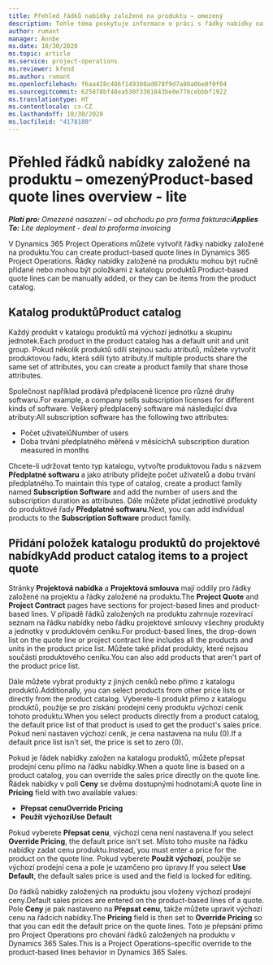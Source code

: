 ```yaml
---
title: Přehled řádků nabídky založené na produktu – omezený
description: Tohle téma poskytuje informace o práci s řádky nabídky na základě projektu.
author: rumant
manager: Annbe
ms.date: 10/30/2020
ms.topic: article
ms.service: project-operations
ms.reviewer: kfend
ms.author: rumant
ms.openlocfilehash: f6aa428c486f149308ad078f9d7a80a0be0f0f04
ms.sourcegitcommit: 625878bf48ea530f3381843be0e778cebbbf1922
ms.translationtype: HT
ms.contentlocale: cs-CZ
ms.lasthandoff: 10/30/2020
ms.locfileid: "4178180"
---
```

# <a name="product-based-quote-lines-overview---lite"></a><span data-ttu-id="66fd8-103">Přehled řádků nabídky založené na produktu – omezený</span><span class="sxs-lookup"><span data-stu-id="66fd8-103">Product-based quote lines overview - lite</span></span>

<span data-ttu-id="66fd8-104">_**Platí pro:** Omezené nasazení – od obchodu po pro forma fakturaci_</span><span class="sxs-lookup"><span data-stu-id="66fd8-104">_**Applies To:** Lite deployment - deal to proforma invoicing_</span></span>

<span data-ttu-id="66fd8-105">V Dynamics 365 Project Operations můžete vytvořit řádky nabídky založené na produktu.</span><span class="sxs-lookup"><span data-stu-id="66fd8-105">You can create product-based quote lines in Dynamics 365 Project Operations.</span></span> <span data-ttu-id="66fd8-106">Řádky nabídky založené na produktu mohou být ručně přidané nebo mohou být položkami z katalogu produktů.</span><span class="sxs-lookup"><span data-stu-id="66fd8-106">Product-based quote lines can be manually added, or they can be items from the product catalog.</span></span>

## <a name="product-catalog"></a><span data-ttu-id="66fd8-107">Katalog produktů</span><span class="sxs-lookup"><span data-stu-id="66fd8-107">Product catalog</span></span>

<span data-ttu-id="66fd8-108">Každý produkt v katalogu produktů má výchozí jednotku a skupinu jednotek.</span><span class="sxs-lookup"><span data-stu-id="66fd8-108">Each product in the product catalog has a default unit and unit group.</span></span> <span data-ttu-id="66fd8-109">Pokud několik produktů sdílí stejnou sadu atributů, můžete vytvořit produktovou řadu, která sdílí tyto atributy.</span><span class="sxs-lookup"><span data-stu-id="66fd8-109">If multiple products share the same set of attributes, you can create a product family that share those attributes.</span></span> 

<span data-ttu-id="66fd8-110">Společnost například prodává předplacené licence pro různé druhy softwaru.</span><span class="sxs-lookup"><span data-stu-id="66fd8-110">For example, a company sells subscription licenses for different kinds of software.</span></span> <span data-ttu-id="66fd8-111">Veškerý předplacený software má následující dva atributy:</span><span class="sxs-lookup"><span data-stu-id="66fd8-111">All subscription software has the following two attributes:</span></span>

- <span data-ttu-id="66fd8-112">Počet uživatelů</span><span class="sxs-lookup"><span data-stu-id="66fd8-112">Number of users</span></span>
- <span data-ttu-id="66fd8-113">Doba trvání předplatného měřená v měsících</span><span class="sxs-lookup"><span data-stu-id="66fd8-113">A subscription duration measured in months</span></span>

<span data-ttu-id="66fd8-114">Chcete-li udržovat tento typ katalogu, vytvořte produktovou řadu s názvem **Předplatné softwaru** a jako atributy přidejte počet uživatelů a dobu trvání předplatného.</span><span class="sxs-lookup"><span data-stu-id="66fd8-114">To maintain this type of catalog, create a product family named **Subscription Software** and add the number of users and the subscription duration as attributes.</span></span> <span data-ttu-id="66fd8-115">Dále můžete přidat jednotlivé produkty do produktové řady **Předplatné softwaru**.</span><span class="sxs-lookup"><span data-stu-id="66fd8-115">Next, you can add individual products to the **Subscription Software** product family.</span></span>

## <a name="add-product-catalog-items-to-a-project-quote"></a><span data-ttu-id="66fd8-116">Přidání položek katalogu produktů do projektové nabídky</span><span class="sxs-lookup"><span data-stu-id="66fd8-116">Add product catalog items to a project quote</span></span>

<span data-ttu-id="66fd8-117">Stránky **Projektová nabídka** a **Projektová smlouva** mají oddíly pro řádky založené na projektu a řádky založené na produktu.</span><span class="sxs-lookup"><span data-stu-id="66fd8-117">The **Project Quote** and **Project Contract** pages have sections for project-based lines and product-based lines.</span></span> <span data-ttu-id="66fd8-118">V případě řádků založených na produktu zahrnuje rozevírací seznam na řádku nabídky nebo řádku projektové smlouvy všechny produkty a jednotky v produktovém ceníku.</span><span class="sxs-lookup"><span data-stu-id="66fd8-118">For product-based lines, the drop-down list on the quote line or project contract line includes all the products and units in the product price list.</span></span> <span data-ttu-id="66fd8-119">Můžete také přidat produkty, které nejsou součástí produktového ceníku.</span><span class="sxs-lookup"><span data-stu-id="66fd8-119">You can also add products that aren't part of the product price list.</span></span>

<span data-ttu-id="66fd8-120">Dále můžete vybrat produkty z jiných ceníků nebo přímo z katalogu produktů.</span><span class="sxs-lookup"><span data-stu-id="66fd8-120">Additionally, you can select products from other price lists or directly from the product catalog.</span></span> <span data-ttu-id="66fd8-121">Vyberete-li produkt přímo z katalogu produktů, použije se pro získání prodejní ceny produktu výchozí ceník tohoto produktu.</span><span class="sxs-lookup"><span data-stu-id="66fd8-121">When you select products directly from a product catalog, the default price list of that product is used to get the product's sales price.</span></span> <span data-ttu-id="66fd8-122">Pokud není nastaven výchozí ceník, je cena nastavena na nulu (0).</span><span class="sxs-lookup"><span data-stu-id="66fd8-122">If a default price list isn't set, the price is set to zero (0).</span></span>

<span data-ttu-id="66fd8-123">Pokud je řádek nabídky založen na katalogu produktů, můžete přepsat prodejní cenu přímo na řádku nabídky.</span><span class="sxs-lookup"><span data-stu-id="66fd8-123">When a quote line is based on a product catalog, you can override the sales price directly on the quote line.</span></span> <span data-ttu-id="66fd8-124">Řádek nabídky v poli **Ceny** se dvěma dostupnými hodnotami:</span><span class="sxs-lookup"><span data-stu-id="66fd8-124">A quote line in **Pricing** field with two available values:</span></span>

- <span data-ttu-id="66fd8-125">**Přepsat cenu**</span><span class="sxs-lookup"><span data-stu-id="66fd8-125">**Override Pricing**</span></span>
- <span data-ttu-id="66fd8-126">**Použít výchozí**</span><span class="sxs-lookup"><span data-stu-id="66fd8-126">**Use Default**</span></span>

<span data-ttu-id="66fd8-127">Pokud vyberete **Přepsat cenu**, výchozí cena není nastavena.</span><span class="sxs-lookup"><span data-stu-id="66fd8-127">If you select **Override Pricing**, the default price isn't set.</span></span> <span data-ttu-id="66fd8-128">Místo toho musíte na řádku nabídky zadat cenu produktu.</span><span class="sxs-lookup"><span data-stu-id="66fd8-128">Instead, you must enter a price for the product on the quote line.</span></span> <span data-ttu-id="66fd8-129">Pokud vyberete **Použít výchozí**, použije se výchozí prodejní cena a pole je uzamčeno pro úpravy.</span><span class="sxs-lookup"><span data-stu-id="66fd8-129">If you select **Use Default**, the default sales price is used and the field is locked for editing.</span></span>

<span data-ttu-id="66fd8-130">Do řádků nabídky založených na produktu jsou vloženy výchozí prodejní ceny.</span><span class="sxs-lookup"><span data-stu-id="66fd8-130">Default sales prices are entered on the product-based lines of a quote.</span></span> <span data-ttu-id="66fd8-131">Pole **Ceny** je pak nastaveno na **Přepsat cenu**, takže můžete upravit výchozí cenu na řádcích nabídky.</span><span class="sxs-lookup"><span data-stu-id="66fd8-131">The **Pricing** field is then set to **Override Pricing** so that you can edit the default price on the quote lines.</span></span> <span data-ttu-id="66fd8-132">Toto je přepsání přímo pro Project Operations pro chování řádků založených na produktu v Dynamics 365 Sales.</span><span class="sxs-lookup"><span data-stu-id="66fd8-132">This is a Project Operations-specific override to the product-based lines behavior in Dynamics 365 Sales.</span></span>

